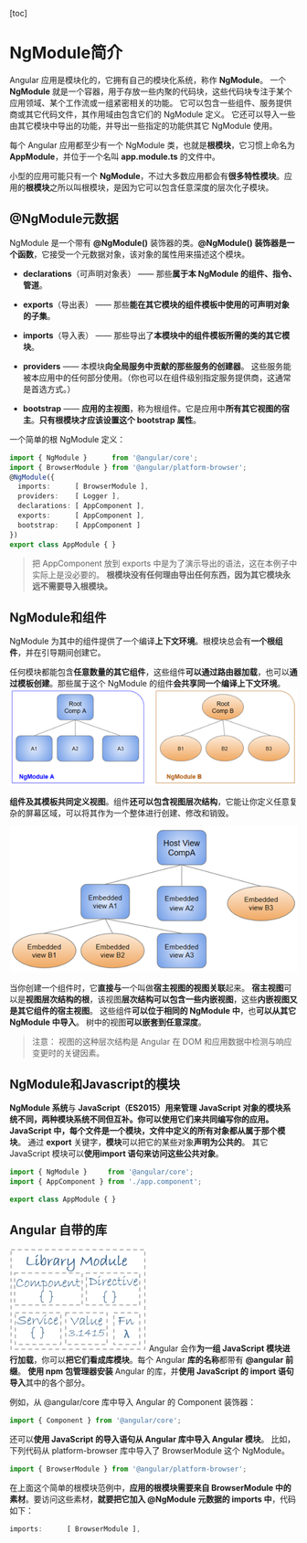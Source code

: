 [toc]
# NgModule简介
Angular 应用是模块化的，它拥有自己的模块化系统，称作 **NgModule**。 一个 **NgModule** 就是一个容器，用于存放一些内聚的代码块，这些代码块专注于某个应用领域、某个工作流或一组紧密相关的功能。
它可以包含一些组件、服务提供商或其它代码文件，其作用域由包含它们的 NgModule 定义。 它还可以导入一些由其它模块中导出的功能，并导出一些指定的功能供其它 NgModule 使用。  

每个 Angular 应用都至少有一个 NgModule 类，也就是**根模块**，它习惯上命名为 **AppModule**，并位于一个名叫 **app.module.ts** 的文件中。

小型的应用可能只有一个 **NgModule**，不过大多数应用都会有**很多特性模块**。应用的**根模块**之所以叫根模块，是因为它可以包含任意深度的层次化子模块。


## @NgModule元数据
NgModule 是一个带有 **@NgModule()** 装饰器的类。**@NgModule() 装饰器是一个函数**，它接受一个元数据对象，该对象的属性用来描述这个模块。
- **declarations**（可声明对象表） —— 那些**属于本 NgModule 的组件、指令、管道**。
- **exports**（导出表） —— 那些**能在其它模块的组件模板中使用的可声明对象的子集**。
- **imports**（导入表） —— 那些导出了**本模块中的组件模板所需的类的其它模块**。
- **providers** —— 本模块**向全局服务中贡献的那些服务的创建器**。 这些服务能被本应用中的任何部分使用。（你也可以在组件级别指定服务提供商，这通常是首选方式。）

- **bootstrap** —— **应用的主视图**，称为根组件。它是应用中**所有其它视图的宿主**。**只有根模块才应该设置这个 bootstrap 属性**。

一个简单的根 NgModule 定义：
```ts
import { NgModule }      from '@angular/core';
import { BrowserModule } from '@angular/platform-browser';
@NgModule({
  imports:      [ BrowserModule ],
  providers:    [ Logger ],
  declarations: [ AppComponent ],
  exports:      [ AppComponent ],
  bootstrap:    [ AppComponent ]
})
export class AppModule { }
```
>把 AppComponent 放到 exports 中是为了演示导出的语法，这在本例子中实际上是没必要的。 **根模块没有任何理由导出任何东西，因为其它模块永远不需要导入根模块。**  

## NgModule和组件
NgModule 为其中的组件提供了一个编译**上下文环境**。根模块总会有**一个根组件**，并在引导期间创建它。  

任何模块都能包含**任意数量的其它组件**，这些组件**可以通过路由器加载**，也可以**通过模板创建**。那些属于这个 NgModule 的组件**会共享同一个编译上下文环境**。
![image](images/01.02-架构-模块NgModule/compilation-context.png)  

**组件及其模板共同定义视图**。组件**还可以包含视图层次结构**，它能让你定义任意复杂的屏幕区域，可以将其作为一个整体进行创建、修改和销毁。  

![image](images/01.02-架构-模块NgModule/view-hierarchy.png)  

当你创建一个组件时，它**直接与**一个叫做**宿主视图的视图关联**起来。 **宿主视图**可以是**视图层次结构的根**，该视图**层次结构可以包含一些内嵌视图**，这些**内嵌视图又是其它组件的宿主视图**。 这些组件**可以位于相同的 NgModule 中**，也**可以从其它 NgModule 中导入**。 树中的视图**可以嵌套到任意深度**。

>注意： 视图的这种层次结构是 Angular 在 DOM 和应用数据中检测与响应变更时的关键因素。 

## NgModule和Javascript的模块

**NgModule 系统**与 **JavaScript（ES2015）**用来管理 JavaScript 对象的模块系统不同，**两种模块系统不同但互补**。你可以使用它们来共同编写你的应用。  
**JavaScript** 中，**每个文件是一个模块**，文件中定义的**所有对象都从属于那个模块**。 通过 **export** 关键字，**模块**可以把它的某些对象**声明为公共的**。 其它 JavaScript 模块可以**使用import 语句来访问这些公共对象**。

```ts
import { NgModule }     from '@angular/core';
import { AppComponent } from './app.component';
```
```ts
export class AppModule { }
```

## Angular 自带的库
![image](images/01.02-架构-模块NgModule/library-module.png)
Angular 会作**为一组 JavaScript 模块进行加载**，你可以**把它们看成库模块**。每个 Angular **库的名称**都带有 **@angular 前缀**。 **使用 npm 包管理器安装** Angular 的库，并**使用 JavaScript 的 import 语句导入**其中的各个部分。  

例如，从 @angular/core 库中导入 Angular 的 Component 装饰器：
```ts
import { Component } from '@angular/core';
```

还可以**使用 JavaScript 的导入语句从 Angular 库中导入 Angular 模块**。 比如，下列代码从 platform-browser 库中导入了 BrowserModule 这个 NgModule。  
```ts
import { BrowserModule } from '@angular/platform-browser';
```
在上面这个简单的根模块范例中，**应用的根模块需要来自 BrowserModule 中的素材**。要访问这些素材，**就要把它加入 @NgModule 元数据的 imports 中**，代码如下：
```ts
imports:      [ BrowserModule ],
```